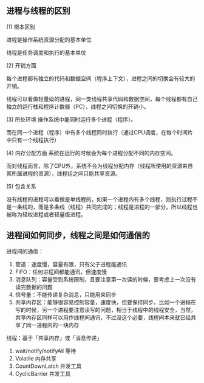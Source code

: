 ## 进程与线程的区别

(1) 根本区别

进程是操作系统资源分配的基本单位

线程是任务调度和执行的基本单位

(2) 开销方面

每个进程都有独立的代码和数据空间（程序上下文），进程之间的切换会有较大的开销。

线程可以看做轻量级的进程，同一类线程共享代码和数据空间，每个线程都有自己独立的运行栈和程序计数器（PC），线程之间切换的开销小。

(3) 所处环境
操作系统中能同时运行多个进程（程序）。

而在同一个进程（程序）中有多个线程同时执行（通过CPU调度，在每个时间片中只有一个线程执行）

(4) 内存分配方面
系统在运行的时候会为每个进程分配不同的内存空间。

而对线程而言，除了CPU外，系统不会为线程分配内存（线程所使用的资源来自其所属进程的资源），线程组之间只能共享资源。

(5) 包含关系

没有线程的进程可以看做是单线程的，如果一个进程内有多个线程，则执行过程不是一条线的，而是多条线（线程）共同完成的；线程是进程的一部分，所以线程也被称为轻权进程或者轻量级进程。

## 进程间如何同步，线程之间是如何通信的

进程间的通信：

1. 管道：速度慢，容量有限，只有父子进程能通讯
2. FIFO：任何进程间都能通讯，但速度慢
3. 消息队列：容量受到系统限制，且要注意第一次读的时候，要考虑上一次没有读完数据的问题
4. 信号量：不能传递复杂消息，只能用来同步
5. 共享内存区：能够很容易控制容量，速度快，但要保持同步，比如一个进程在写的时候，另一个进程要注意读写的问题，相当于线程中的线程安全，当然，共享内存区同样可以用作线程间通讯，不过没这个必要，线程间本来就已经共享了同一进程内的一块内存

线程：基于「共享内存」或「消息传递」

1. wait/notify/notifyAll 等待
2. Volatile 内存共享
3. CountDownLatch 并发工具
4. CyclicBarrier 并发工具

